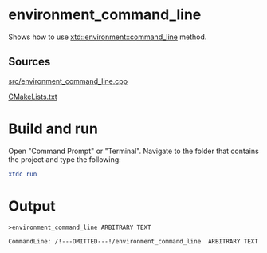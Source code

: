 # environment_command_line

Shows how to use [xtd::environment::command_line](https://codedocs.xyz/gammasoft71/xtd/classxtd_1_1environment.html#a9e675a5b7bfbb96f8df5bca48051c0ee) method.

## Sources

[src/environment_command_line.cpp](src/environment_command_line.cpp)

[CMakeLists.txt](CMakeLists.txt)

# Build and run

Open "Command Prompt" or "Terminal". Navigate to the folder that contains the project and type the following:

```cmake
xtdc run
```

# Output

```
>environment_command_line ARBITRARY TEXT

CommandLine: /!---OMITTED---!/environment_command_line  ARBITRARY TEXT
```
